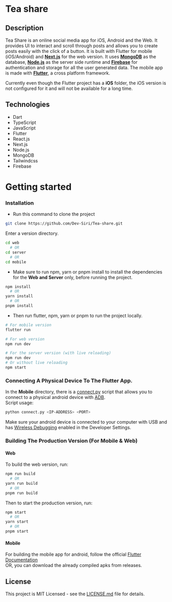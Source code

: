 # Tea share

## Description

Tea Share is an online social media app for iOS, Android and the Web. It provides UI to interact and scroll through posts and allows you to
create posts easily with the click of a button. It is built with Flutter for mobile (iOS/Android) and **[Next.js](https://nextjs.org)** for the web version. It uses **[MongoDB](https://www.mongodb.com)** as the
database, **[Node.js](https://nodejs.org)** as the server side runtime and **[Firebase](https://firebase.google.com)** for authentication and storage for all the user generated data. The mobile app is made with **[Flutter](https://flutter.dev)**, a cross platform framework.

Currently even though the Flutter project has a **iOS** folder, the iOS version is not configured for it and will not be available for a long time.

## Technologies

- Dart
- TypeScript
- JavaScript
- Flutter
- React.js
- Next.js
- Node.js
- MongoDB
- Tailwindcss
- Firebase

# Getting started

### Installation

- Run this command to clone the project

```sh
git clone https://github.com/Dev-Siri/Tea-share.git
```

Enter a version directory.

```sh
cd web
  # OR
cd server
  # OR
cd mobile
```

- Make sure to run npm, yarn or pnpm install to install the dependencies for the **Web and Server** only, before running the project.

```sh
npm install
  # OR
yarn install
  # OR
pnpm install
```

- Then run flutter, npm, yarn or pnpm to run the project locally.

```sh
# For mobile version
flutter run

# For web version
npm run dev

# For the server version (with live reloading)
npm run dev
# Or without live reloading
npm start
```

### Connecting A Physical Device To The Flutter App.

In the **Mobile** directory, there is a [connect.py](mobile/connect.py) script that allows you to connect to a physical android device with [ADB](https://developer.android.com/studio/command-line/adb). <br />
Script usage:

```sh
python connect.py <IP-ADDRESS> <PORT>
```

Make sure your android device is connected to your computer with USB and has [Wireless Debugging](https://medium.com/android-news/wireless-debugging-through-adb-in-android-using-wifi-965f7edd163a) enabled in the Developer Settings.

### Building The Production Version (For Mobile & Web)

#### Web

To build the web version, run:

```sh
npm run build
  # OR
yarn run build
  # OR
pnpm run build
```

Then to start the production version, run:

```sh
npm start
  # OR
yarn start
  # OR
pnpm start
```

#### Mobile

For building the mobile app for android, follow the official [Flutter Documentation](https://docs.flutter.dev/deployment/android) <br />
OR, you can download the already compiled apks from releases.

## License

This project is MIT Licensed - see the [LICENSE.md](LICENSE.md) file for details.
